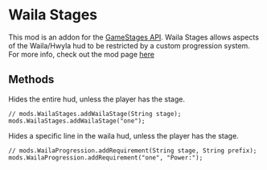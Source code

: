 # Waila Stages

This mod is an addon for the [GameStages API](https://minecraft.curseforge.com/projects/game-stages). Waila Stages allows aspects of the Waila/Hwyla hud to be restricted by a custom progression system. For more info, check out the mod page [here](https://minecraft.curseforge.com/projects/waila-stages)

## Methods

Hides the entire hud, unless the player has the stage.

```zenscript
// mods.WailaStages.addWailaStage(String stage);
mods.WailaStages.addWailaStage("one");
```

Hides a specific line in the waila hud, unless the player has the stage.

```zenscript
// mods.WailaProgression.addRequirement(String stage, String prefix); 
mods.WailaProgression.addRequirement("one", "Power:"); 
```